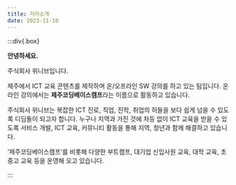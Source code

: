 ```yaml
---
title: 저자소개
date: 2023-11-10
---
```


:::div{.box}

**안녕하세요.**

주식회사 위니브입니다.

제주에서 ICT 교육 콘텐츠를 제작하며 온/오프라인 SW 강의를 하고 있는 팀입니다. 온라인 강의에서는 **제주코딩베이스캠프**라는 이름으로 활동하고 있습니다.

주식회사 위니브는 복잡한 ICT 진로, 직업, 진학, 취업의 허들을 보다 쉽게 넘을 수 있도록 디딤돌이 되고자 합니다. 누구나 지역과 가진 것에 차등 없이 ICT 교육을 받을 수 있도록 서비스 개발, ICT 교육, 커뮤니티 활동을 통해 지역, 청년과 함께 해결하고 있습니다.

‘제주코딩베이스캠프’를 비롯해 다양한 부트캠프, 대기업 신입사원 교육, 대학 교육, 초중고 교육 등을 운영해 오고 있습니다.

:::
